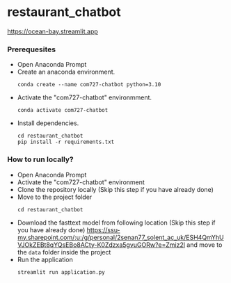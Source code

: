 # restaurant_chatbot
https://ocean-bay.streamlit.app

### Prerequesites
- Open Anaconda Prompt
- Create an anaconda environment.
    ```
    conda create --name com727-chatbot python=3.10
    ```
- Activate the "com727-chatbot" environmment.
    ```
    conda activate com727-chatbot
    ```
- Install dependencies.
    ```
    cd restaurant_chatbot
    pip install -r requirements.txt
    ```

### How to run locally?
- Open Anaconda Prompt
- Activate the "com727-chatbot" environment
- Clone the repository locally (Skip this step if you have already done)
- Move to the project folder
    ```
    cd restaurant_chatbot
    ```
- Download the fasttext model from following location (Skip this step if you have already done)
    https://ssu-my.sharepoint.com/:u:/g/personal/2senan77_solent_ac_uk/ESH4QmYhUVJOkZEBt8qYQsEBo8ACty-K0Zdzxa5gvuGORw?e=Zmiz2l
    and move to the `data` folder inside the project
- Run the application
    ```
    streamlit run application.py
    ```